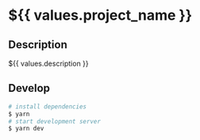 # ${{ values.project_name }}

## Description

${{ values.description }}

## Develop

```bash
# install dependencies
$ yarn
# start development server
$ yarn dev
```
